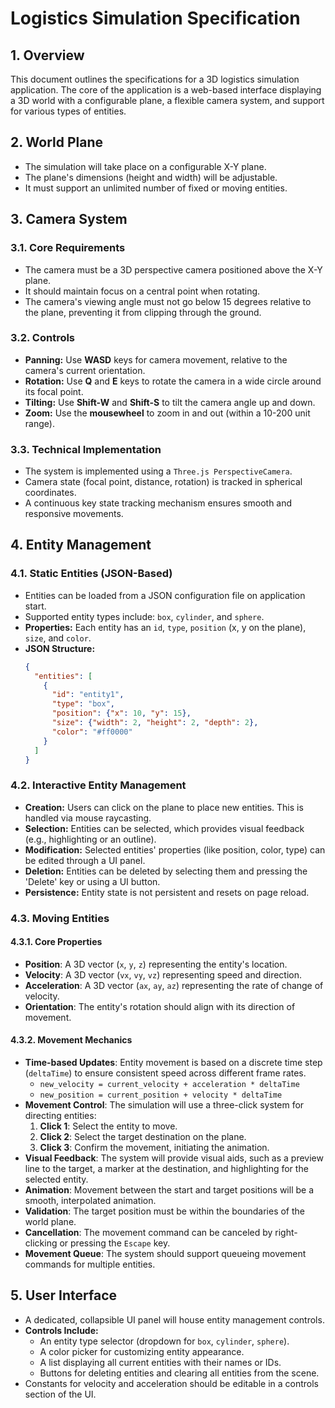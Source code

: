 # Logistics Simulation Specification

## 1. Overview
This document outlines the specifications for a 3D logistics simulation application. The core of the application is a web-based interface displaying a 3D world with a configurable plane, a flexible camera system, and support for various types of entities.

## 2. World Plane
- The simulation will take place on a configurable X-Y plane.
- The plane's dimensions (height and width) will be adjustable.
- It must support an unlimited number of fixed or moving entities.

## 3. Camera System

### 3.1. Core Requirements
- The camera must be a 3D perspective camera positioned above the X-Y plane.
- It should maintain focus on a central point when rotating.
- The camera's viewing angle must not go below 15 degrees relative to the plane, preventing it from clipping through the ground.

### 3.2. Controls
- **Panning:** Use **WASD** keys for camera movement, relative to the camera's current orientation.
- **Rotation:** Use **Q** and **E** keys to rotate the camera in a wide circle around its focal point.
- **Tilting:** Use **Shift-W** and **Shift-S** to tilt the camera angle up and down.
- **Zoom:** Use the **mousewheel** to zoom in and out (within a 10-200 unit range).

### 3.3. Technical Implementation
- The system is implemented using a `Three.js PerspectiveCamera`.
- Camera state (focal point, distance, rotation) is tracked in spherical coordinates.
- A continuous key state tracking mechanism ensures smooth and responsive movements.

## 4. Entity Management

### 4.1. Static Entities (JSON-Based)
- Entities can be loaded from a JSON configuration file on application start.
- Supported entity types include: `box`, `cylinder`, and `sphere`.
- **Properties:** Each entity has an `id`, `type`, `position` (x, y on the plane), `size`, and `color`.
- **JSON Structure:**
  ```json
  {
    "entities": [
      {
        "id": "entity1",
        "type": "box",
        "position": {"x": 10, "y": 15},
        "size": {"width": 2, "height": 2, "depth": 2},
        "color": "#ff0000"
      }
    ]
  }
  ```

### 4.2. Interactive Entity Management
- **Creation:** Users can click on the plane to place new entities. This is handled via mouse raycasting.
- **Selection:** Entities can be selected, which provides visual feedback (e.g., highlighting or an outline).
- **Modification:** Selected entities' properties (like position, color, type) can be edited through a UI panel.
- **Deletion:** Entities can be deleted by selecting them and pressing the 'Delete' key or using a UI button.
- **Persistence:** Entity state is not persistent and resets on page reload.

### 4.3. Moving Entities

#### 4.3.1. Core Properties
- **Position**: A 3D vector (`x`, `y`, `z`) representing the entity's location.
- **Velocity**: A 3D vector (`vx`, `vy`, `vz`) representing speed and direction.
- **Acceleration**: A 3D vector (`ax`, `ay`, `az`) representing the rate of change of velocity.
- **Orientation**: The entity's rotation should align with its direction of movement.

#### 4.3.2. Movement Mechanics
- **Time-based Updates**: Entity movement is based on a discrete time step (`deltaTime`) to ensure consistent speed across different frame rates.
  - `new_velocity = current_velocity + acceleration * deltaTime`
  - `new_position = current_position + velocity * deltaTime`
- **Movement Control**: The simulation will use a three-click system for directing entities:
  1. **Click 1**: Select the entity to move.
  2. **Click 2**: Select the target destination on the plane.
  3. **Click 3**: Confirm the movement, initiating the animation.
- **Visual Feedback**: The system will provide visual aids, such as a preview line to the target, a marker at the destination, and highlighting for the selected entity.
- **Animation**: Movement between the start and target positions will be a smooth, interpolated animation.
- **Validation**: The target position must be within the boundaries of the world plane.
- **Cancellation**: The movement command can be canceled by right-clicking or pressing the `Escape` key.
- **Movement Queue**: The system should support queueing movement commands for multiple entities.

## 5. User Interface
- A dedicated, collapsible UI panel will house entity management controls.
- **Controls Include:**
  - An entity type selector (dropdown for `box`, `cylinder`, `sphere`).
  - A color picker for customizing entity appearance.
  - A list displaying all current entities with their names or IDs.
  - Buttons for deleting entities and clearing all entities from the scene.
- Constants for velocity and acceleration should be editable in a controls section of the UI.